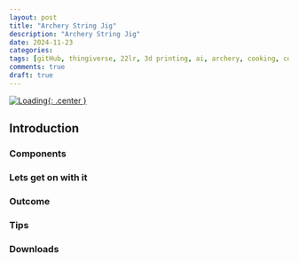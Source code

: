```yaml
---
layout: post
title: "Archery String Jig"
description: "Archery String Jig"
date: 2024-11-23
categories: 
tags: [gitHub, thingiverse, 22lr, 3d printing, ai, archery, cooking, conservation, diy, electronics, gunsmithing, hunting, sports]
comments: true
draft: true
---
```

[![Loading](/assets/2024-11-23_BoQ.jpg){: .center }](/assets/2024-11-23_BoQ.jpg)

## Introduction
### Components
### Lets get on with it
### Outcome
### Tips
### Downloads

